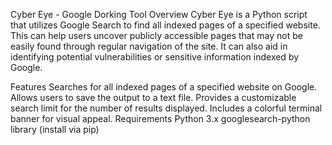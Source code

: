Cyber Eye - Google Dorking Tool
Overview
Cyber Eye is a Python script that utilizes Google Search to find all indexed pages of a specified website. This can help users uncover publicly accessible pages that may not be easily found through regular navigation of the site. It can also aid in identifying potential vulnerabilities or sensitive information indexed by Google.

Features
Searches for all indexed pages of a specified website on Google.
Allows users to save the output to a text file.
Provides a customizable search limit for the number of results displayed.
Includes a colorful terminal banner for visual appeal.
Requirements
Python 3.x
googlesearch-python library (install via pip)

